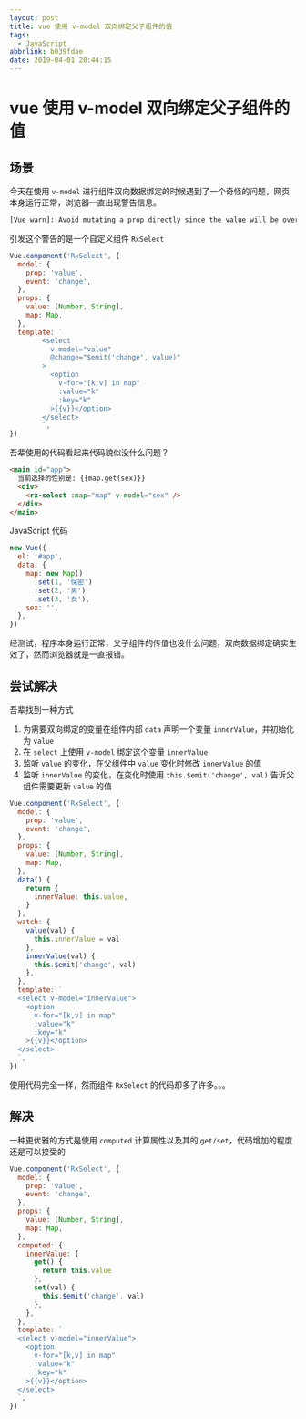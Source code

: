 ```yaml
---
layout: post
title: vue 使用 v-model 双向绑定父子组件的值
tags:
  - JavaScript
abbrlink: b039fdae
date: 2019-04-01 20:44:15
---
```


# vue 使用 v-model 双向绑定父子组件的值

## 场景

今天在使用 `v-model` 进行组件双向数据绑定的时候遇到了一个奇怪的问题，网页本身运行正常，浏览器一直出现警告信息。

```sh
[Vue warn]: Avoid mutating a prop directly since the value will be overwritten whenever the parent component re-renders. Instead, use a data or computed property based on the prop's value. Prop being mutated: "value"
```

引发这个警告的是一个自定义组件 `RxSelect`

```js
Vue.component('RxSelect', {
  model: {
    prop: 'value',
    event: 'change',
  },
  props: {
    value: [Number, String],
    map: Map,
  },
  template: `
        <select
          v-model="value"
          @change="$emit('change', value)"
        >
          <option
            v-for="[k,v] in map"
            :value="k"
            :key="k"
          >{{v}}</option>
        </select>
        `,
})
```

吾辈使用的代码看起来代码貌似没什么问题？

```html
<main id="app">
  当前选择的性别是: {{map.get(sex)}}
  <div>
    <rx-select :map="map" v-model="sex" />
  </div>
</main>
```

JavaScript 代码

```js
new Vue({
  el: '#app',
  data: {
    map: new Map()
      .set(1, '保密')
      .set(2, '男')
      .set(3, '女'),
    sex: '',
  },
})
```

经测试，程序本身运行正常，父子组件的传值也没什么问题，双向数据绑定确实生效了，然而浏览器就是一直报错。

## 尝试解决

吾辈找到一种方式

1. 为需要双向绑定的变量在组件内部 `data` 声明一个变量 `innerValue`，并初始化为 `value`
2. 在 `select` 上使用 `v-model` 绑定这个变量 `innerValue`
3. 监听 `value` 的变化，在父组件中 `value` 变化时修改 `innerValue` 的值
4. 监听 `innerValue` 的变化，在变化时使用 `this.$emit('change', val)` 告诉父组件需要更新 `value` 的值

```js
Vue.component('RxSelect', {
  model: {
    prop: 'value',
    event: 'change',
  },
  props: {
    value: [Number, String],
    map: Map,
  },
  data() {
    return {
      innerValue: this.value,
    }
  },
  watch: {
    value(val) {
      this.innerValue = val
    },
    innerValue(val) {
      this.$emit('change', val)
    },
  },
  template: `
  <select v-model="innerValue">
    <option
      v-for="[k,v] in map"
      :value="k"
      :key="k"
    >{{v}}</option>
  </select>
  `,
})
```

使用代码完全一样，然而组件 `RxSelect` 的代码却多了许多。。。

## 解决

一种更优雅的方式是使用 `computed` 计算属性以及其的 `get/set`，代码增加的程度还是可以接受的

```js
Vue.component('RxSelect', {
  model: {
    prop: 'value',
    event: 'change',
  },
  props: {
    value: [Number, String],
    map: Map,
  },
  computed: {
    innerValue: {
      get() {
        return this.value
      },
      set(val) {
        this.$emit('change', val)
      },
    },
  },
  template: `
  <select v-model="innerValue">
    <option
      v-for="[k,v] in map"
      :value="k"
      :key="k"
    >{{v}}</option>
  </select>
  `,
})
```
